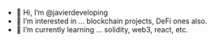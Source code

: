 - 👋 Hi, I’m @javierdeveloping
- 👀 I’m interested in ... blockchain projects, DeFi ones also.
- 🌱 I’m currently learning ... solidity, web3, react, etc.


<!---
javierdeveloping/javierdeveloping is a ✨ special ✨ repository because its `README.md` (this file) appears on your GitHub profile.
You can click the Preview link to take a look at your changes.
--->
